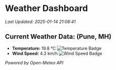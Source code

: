 
# Weather Dashboard

_Last Updated: 2025-01-14 21:08:41_

## Current Weather Data: (Pune, MH)
- **Temperature:** 19.8 °C ![Temperature Badge](https://img.shields.io/badge/Temperature-Low%20Temp-blue)
- **Wind Speed:** 4.3 km/h ![Wind Speed Badge](https://img.shields.io/badge/Wind%20Speed-Low%20Wind-blue)

*Powered by Open-Meteo API*
